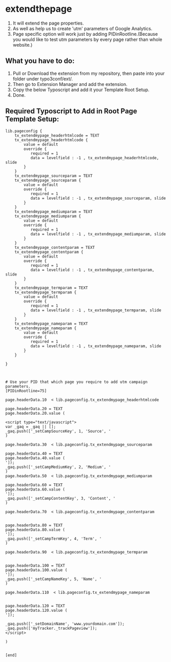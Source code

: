 # extendthepage
1. It will extend the page properties.
2. As well as help us to create 'utm' parameters of Google Analytics.
3. Page specific option will work just by adding PIDinRootline.(Because you would like to test utm parameters by every page rather than whole website.)

## What you have to do:

1. Pull or Download the extension from my repository, then paste into your folder under typo3conf/ext/.
2. Then go to Extension Manager and add the extension.
3. Copy the below Typoscript and add it your Template Root Setup.
4. Done. 


## Required Typoscript to Add in Root Page Template Setup:

```
lib.pageconfig {
    tx_extendmypage_headerhtmlcode = TEXT
    tx_extendmypage_headerhtmlcode {
        value = default
        override {
           required = 1
           data = levelfield : -1 , tx_extendmypage_headerhtmlcode, slide
        }
    }
    tx_extendmypage_sourceparam = TEXT
    tx_extendmypage_sourceparam {
        value = default
        override {
           required = 1
           data = levelfield : -1 , tx_extendmypage_sourceparam, slide
        }
    }
    tx_extendmypage_mediumparam = TEXT
    tx_extendmypage_mediumparam {
        value = default
        override {
           required = 1
           data = levelfield : -1 , tx_extendmypage_mediumparam, slide
        }
    }
    tx_extendmypage_contentparam = TEXT
    tx_extendmypage_contentparam {
        value = default
        override {
           required = 1
           data = levelfield : -1 , tx_extendmypage_contentparam, slide
        }
    }
    tx_extendmypage_termparam = TEXT
    tx_extendmypage_termparam {
        value = default
        override {
           required = 1
           data = levelfield : -1 , tx_extendmypage_termparam, slide
        }
    }
    tx_extendmypage_nameparam = TEXT
    tx_extendmypage_nameparam {
        value = default
        override {
           required = 1
           data = levelfield : -1 , tx_extendmypage_nameparam, slide
        }
    }
            
}



# Use your PID that which page you require to add utm campaign parameters. 
[PIDinRootline=75]

page.headerData.10  < lib.pageconfig.tx_extendmypage_headerhtmlcode

page.headerData.20 = TEXT
page.headerData.20.value (

<script type="text/javascript">
var _gaq = _gaq || [];
_gaq.push(['_setCampSourceKey', 1, 'Source', '
) 

page.headerData.30  < lib.pageconfig.tx_extendmypage_sourceparam

page.headerData.40 = TEXT
page.headerData.40.value (
']);
_gaq.push(['_setCampMediumKey', 2, 'Medium', '
)
page.headerData.50  < lib.pageconfig.tx_extendmypage_mediumparam

page.headerData.60 = TEXT
page.headerData.60.value (
']);
_gaq.push(['_setCampContentKey', 3, 'Content', '
)

page.headerData.70  < lib.pageconfig.tx_extendmypage_contentparam


page.headerData.80 = TEXT
page.headerData.80.value (
']);
_gaq.push(['_setCampTermKey', 4, 'Term', '
)

page.headerData.90  < lib.pageconfig.tx_extendmypage_termparam


page.headerData.100 = TEXT
page.headerData.100.value (
']);
_gaq.push(['_setCampNameKey', 5, 'Name', '
)

page.headerData.110  < lib.pageconfig.tx_extendmypage_nameparam


page.headerData.120 = TEXT
page.headerData.120.value (
']);

_gaq.push(['_setDomainName', 'www.yourdomain.com']);
_gaq.push(['myTracker._trackPageview']);
</script>

)


[end]

```

